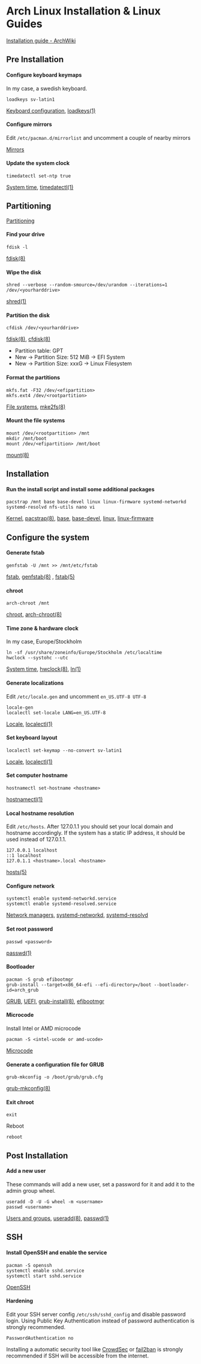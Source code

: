 # Arch Linux Installation & Linux Guides

[Installation guide - ArchWiki](https://wiki.archlinux.org/index.php/Installation_guide)

## Pre Installation

#### Configure keyboard keymaps
In my case, a swedish keyboard.
```
loadkeys sv-latin1
```
[Keyboard configuration](https://wiki.archlinux.org/index.php/Linux_console/Keyboard_configuration#Loadkeys), [loadkeys(1)](https://man.archlinux.org/man/loadkeys.1)

#### Configure mirrors
Edit `/etc/pacman.d/mirrorlist` and uncomment a couple of nearby mirrors

[Mirrors](https://wiki.archlinux.org/index.php/Mirrors)

#### Update the system clock
```
timedatectl set-ntp true
```
[System time](https://wiki.archlinux.org/index.php/System_time), [timedatectl(1)](https://man.archlinux.org/man/timedatectl.1) 

## Partitioning
[Partitioning](https://wiki.archlinux.org/index.php/partitioning)

#### Find your drive
```
fdisk -l
```
[fdisk(8)](https://man.archlinux.org/man/fdisk.8)

#### Wipe the disk
```
shred --verbose --random-smource=/dev/urandom --iterations=1 /dev/<yourharddrive>
```
[shred(1)](https://man.archlinux.org/man/shred.1)

#### Partition the disk
```
cfdisk /dev/<yourharddrive>
```

[fdisk(8)](https://man.archlinux.org/man/fdisk.8), [cfdisk(8)](https://man.archlinux.org/man/fdisk.8)

* Partition table: GPT
* New → Partition Size: 512 MiB → EFI System
* New → Partition Size: xxxG → Linux Filesystem

#### Format the partitions
```
mkfs.fat -F32 /dev/<efipartition>
mkfs.ext4 /dev/<rootpartition>
```
[File systems](https://wiki.archlinux.org/index.php/file_systems), [mke2fs(8)](https://man.archlinux.org/man/mke2fs.8)

#### Mount the file systems
```
mount /dev/<rootpartition> /mnt
mkdir /mnt/boot
mount /dev/<efipartition> /mnt/boot
```

[mount(8)](https://man.archlinux.org/man/mount.8)

## Installation

#### Run the install script and install some additional packages
```
pacstrap /mnt base base-devel linux linux-firmware systemd-networkd systemd-resolvd nfs-utils nano vi
```
[Kernel](https://wiki.archlinux.org/index.php/Kernel), [pacstrap(8)](https://man.archlinux.org/man/pacstrap.8), [base](https://archlinux.org/packages/core/any/base/), [base-devel](https://archlinux.org/groups/x86_64/base-devel/), [linux](https://archlinux.org/packages/core/x86_64/linux/), [linux-firmware](https://archlinux.org/packages/core/any/linux-firmware/)

## Configure the system

#### Generate fstab
```
genfstab -U /mnt >> /mnt/etc/fstab
```
[fstab](https://wiki.archlinux.org/index.php/fstab), [genfstab(8)](https://man.archlinux.org/man/genfstab.8) , [fstab(5)](https://man.archlinux.org/man/fstab.5)

#### chroot
```
arch-chroot /mnt
```
[chroot](https://wiki.archlinux.org/index.php/Chroot), [arch-chroot(8)](https://man.archlinux.org/man/arch-chroot.8)

#### Time zone & hardware clock
In my case, Europe/Stockholm
```
ln -sf /usr/share/zoneinfo/Europe/Stockholm /etc/localtime
hwclock --systohc --utc
```
[System time](https://wiki.archlinux.org/index.php/System_time), [hwclock(8)](https://man.archlinux.org/man/hwclock.8), [ln(1)](https://man.archlinux.org/man/ln.1)

#### Generate localizations

Edit `/etc/locale.gen` and uncomment `en_US.UTF-8 UTF-8`
```
locale-gen
localectl set-locale LANG=en_US.UTF-8
```
[Locale](https://wiki.archlinux.org/index.php/Locale), [localectl(1)](https://man.archlinux.org/man/localectl.1)
#### Set keyboard layout
```
localectl set-keymap --no-convert sv-latin1
```
[Locale](https://wiki.archlinux.org/index.php/Locale), [localectl(1)](https://man.archlinux.org/man/localectl.1)

#### Set computer hostname
```
hostnamectl set-hostname <hostname>
```
[hostnamectl(1)](https://man.archlinux.org/man/hostnamectl.1)

#### Local hostname resolution
Edit `/etc/hosts`. After 127.0.1.1 you should set your local domain and hostname accordingly. If the system has a static IP address, it should be used instead of 127.0.1.1.
```
127.0.0.1 localhost
::1 localhost
127.0.1.1 <hostname>.local <hostname>
```
[hosts(5)](https://man.archlinux.org/man/hosts.5)

#### Configure network
```
systemctl enable systemd-networkd.service
systemctl enable systemd-resolved.service
```
[Network managers](https://wiki.archlinux.org/index.php/Network_configuration#Network_managers), [systemd-networkd](https://wiki.archlinux.org/index.php/systemd-networkd), [systemd-resolvd](https://wiki.archlinux.org/index.php/Systemd-resolved)

#### Set root password 
```
passwd <password>
```
[passwd(1)](https://man.archlinux.org/man/passwd.1)

#### Bootloader
```
pacman -S grub efibootmgr
grub-install --target=x86_64-efi --efi-directory=/boot --bootloader-id=arch_grub
```
[GRUB](https://wiki.archlinux.org/index.php/GRUB), [UEFI](https://wiki.archlinux.org/index.php/Unified_Extensible_Firmware_Interface), [grub-install(8)](https://man.archlinux.org/man/core/grub/grub-install.8), [efibootmgr](https://wiki.archlinux.org/index.php/EFISTUB#efibootmgr)

#### Microcode
Install Intel or AMD microcode
```
pacman -S <intel-ucode or amd-ucode>
```
[Microcode](https://wiki.archlinux.org/index.php/Microcode)

#### Generate a configuration file for GRUB
```
grub-mkconfig -o /boot/grub/grub.cfg
```
[grub-mkconfig(8)](https://man.archlinux.org/man/grub-mkconfig.8)

#### Exit chroot
```
exit
```

Reboot
```
reboot
```

## Post Installation

#### Add a new user
These commands will add a new user, set a password for it and add it to the admin group wheel.
```
useradd -D -U -G wheel -m <username>
passwd <username>
```
[Users and groups](https://wiki.archlinux.org/index.php/users_and_groups), [useradd(8)](https://man.archlinux.org/man/useradd.8), [passwd(1)](https://man.archlinux.org/man/passwd.1)

## SSH
#### Install OpenSSH and enable the service
```
pacman -S openssh
systemctl enable sshd.service
systemctl start sshd.service
```
[OpenSSH](https://wiki.archlinux.org/index.php/OpenSSH)

#### Hardening
Edit your SSH server config `/etc/ssh/sshd_config` and disable password login. Using Public Key Authentication instead of password authentication is strongly recommended.
```
PasswordAuthentication no
```

Installing a automatic security tool like [CrowdSec](https://crowdsec.net) or [fail2ban](https://wiki.archlinux.org/index.php/Fail2ban) is strongly recommended if SSH will be accessible from the internet.